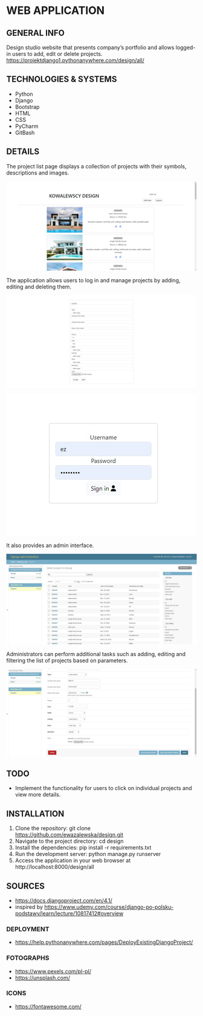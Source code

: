 # WEB APPLICATION
## GENERAL INFO
Design studio website that presents company’s portfolio and allows logged-in users to add, edit or delete projects.
https://projektdjango1.pythonanywhere.com/design/all/

## TECHNOLOGIES & SYSTEMS
* Python
* Django
* Bootstrap
* HTML
* CSS
* PyCharm
* GitBash

## DETAILS
The project list page displays a collection of projects with their symbols, descriptions and images. 

![main page](./screenshots/web_1.jpg)

The application allows users to log in and manage projects by adding, editing and deleting them.

![edit](./screenshots/web_2.jpg)

<p align="center">
  <img src="./screenshots/web_3.jpg " alt="edit">
</p>

It also provides an admin interface.

![django administration](./screenshots/admin_1.jpg)

Administrators can perform additional tasks such as adding, editing and filtering the list of projects based on parameters.

![django administration](./screenshots/admin_2.jpg)

## TODO
- Implement the functionality for users to click on individual projects and view more details.

## INSTALLATION
1.	Clone the repository:
git clone https://github.com/ewazalewska/design.git
2.	Navigate to the project directory:
cd design
3.	Install the dependencies:
pip install -r requirements.txt
4.	Run the development server:
python manage.py runserver
5.	Access the application in your web browser at http://localhost:8000/design/all

## SOURCES
* https://docs.djangoproject.com/en/4.1/
* inspired by https://www.udemy.com/course/django-po-polsku-podstawy/learn/lecture/10817412#overview
### DEPLOYMENT
* https://help.pythonanywhere.com/pages/DeployExistingDjangoProject/
### FOTOGRAPHS
* https://www.pexels.com/pl-pl/
* https://unsplash.com/
### ICONS
* https://fontawesome.com/

